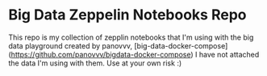 # Big Data Zeppelin Notebooks Repo

This repo is my collection of zepplin notebooks that I'm using with the big data playground created by panovvv, [big-data-docker-compose] (https://github.com/panovvv/bigdata-docker-compose)
I have not attached the data I'm using with them. Use at your own risk :)
